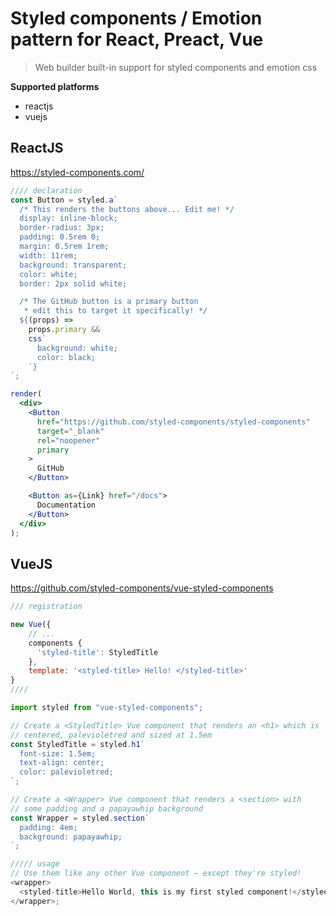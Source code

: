 # Styled components / Emotion pattern for React, Preact, Vue

> Web builder built-in support for styled components and emotion css

**Supported platforms**

- reactjs
- vuejs

## ReactJS

https://styled-components.com/

```jsx
//// declaration
const Button = styled.a`
  /* This renders the buttons above... Edit me! */
  display: inline-block;
  border-radius: 3px;
  padding: 0.5rem 0;
  margin: 0.5rem 1rem;
  width: 11rem;
  background: transparent;
  color: white;
  border: 2px solid white;

  /* The GitHub button is a primary button
   * edit this to target it specifically! */
  ${(props) =>
    props.primary &&
    css`
      background: white;
      color: black;
    `}
`;

render(
  <div>
    <Button
      href="https://github.com/styled-components/styled-components"
      target="_blank"
      rel="noopener"
      primary
    >
      GitHub
    </Button>

    <Button as={Link} href="/docs">
      Documentation
    </Button>
  </div>
);
```

## VueJS

https://github.com/styled-components/vue-styled-components

```js
/// registration

new Vue({
    // ...
    components {
      'styled-title': StyledTitle
    },
    template: '<styled-title> Hello! </styled-title>'
}
////

import styled from "vue-styled-components";

// Create a <StyledTitle> Vue component that renders an <h1> which is
// centered, palevioletred and sized at 1.5em
const StyledTitle = styled.h1`
  font-size: 1.5em;
  text-align: center;
  color: palevioletred;
`;

// Create a <Wrapper> Vue component that renders a <section> with
// some padding and a papayawhip background
const Wrapper = styled.section`
  padding: 4em;
  background: papayawhip;
`;

///// usage
// Use them like any other Vue component – except they're styled!
<wrapper>
  <styled-title>Hello World, this is my first styled component!</styled-title>
</wrapper>;
```
